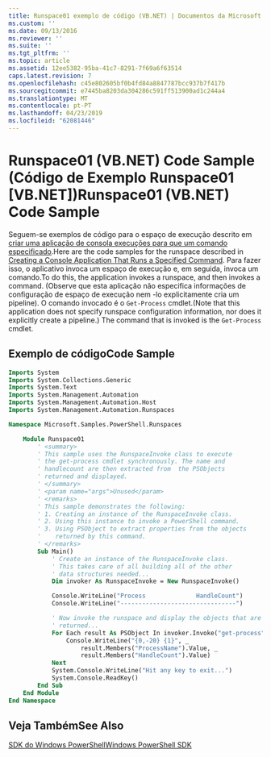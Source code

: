 ```yaml
---
title: Runspace01 exemplo de código (VB.NET) | Documentos da Microsoft
ms.custom: ''
ms.date: 09/13/2016
ms.reviewer: ''
ms.suite: ''
ms.tgt_pltfrm: ''
ms.topic: article
ms.assetid: 12ee5382-95ba-41c7-8291-7f69a6f63514
caps.latest.revision: 7
ms.openlocfilehash: c45e802605bf0b4fd84a8847787bcc937b7f417b
ms.sourcegitcommit: e7445ba8203da304286c591ff513900ad1c244a4
ms.translationtype: MT
ms.contentlocale: pt-PT
ms.lasthandoff: 04/23/2019
ms.locfileid: "62081446"
---
```

# <a name="runspace01-vbnet-code-sample"></a><span data-ttu-id="33f3c-102">Runspace01 (VB.NET) Code Sample (Código de Exemplo Runspace01 [VB.NET])</span><span class="sxs-lookup"><span data-stu-id="33f3c-102">Runspace01 (VB.NET) Code Sample</span></span>

<span data-ttu-id="33f3c-103">Seguem-se exemplos de código para o espaço de execução descrito em [criar uma aplicação de consola execuções para que um comando especificado](http://msdn.microsoft.com/en-us/793a6570-a072-4799-840b-172f28ce620e).</span><span class="sxs-lookup"><span data-stu-id="33f3c-103">Here are the code samples for the runspace described in [Creating a Console Application That Runs a Specified Command](http://msdn.microsoft.com/en-us/793a6570-a072-4799-840b-172f28ce620e).</span></span> <span data-ttu-id="33f3c-104">Para fazer isso, o aplicativo invoca um espaço de execução e, em seguida, invoca um comando.</span><span class="sxs-lookup"><span data-stu-id="33f3c-104">To do this, the application invokes a runspace, and then invokes a command.</span></span> <span data-ttu-id="33f3c-105">(Observe que esta aplicação não especifica informações de configuração de espaço de execução nem -lo explicitamente cria um pipeline). O comando invocado é o `Get-Process` cmdlet.</span><span class="sxs-lookup"><span data-stu-id="33f3c-105">(Note that this application does not specify runspace configuration information, nor does it explicitly create a pipeline.) The command that is invoked is the `Get-Process` cmdlet.</span></span>

## <a name="code-sample"></a><span data-ttu-id="33f3c-106">Exemplo de código</span><span class="sxs-lookup"><span data-stu-id="33f3c-106">Code Sample</span></span>

```vb
Imports System
Imports System.Collections.Generic
Imports System.Text
Imports System.Management.Automation
Imports System.Management.Automation.Host
Imports System.Management.Automation.Runspaces

Namespace Microsoft.Samples.PowerShell.Runspaces

    Module Runspace01
        ' <summary>
        ' This sample uses the RunspaceInvoke class to execute
        ' the get-process cmdlet synchronously. The name and
        ' handlecount are then extracted from  the PSObjects
        ' returned and displayed.
        ' </summary>
        ' <param name="args">Unused</param>
        ' <remarks>
        ' This sample demonstrates the following:
        ' 1. Creating an instance of the RunspaceInvoke class.
        ' 2. Using this instance to invoke a PowerShell command.
        ' 3. Using PSObject to extract properties from the objects
        '    returned by this command.
        ' </remarks>
        Sub Main()
            ' Create an instance of the RunspaceInvoke class.
            ' This takes care of all building all of the other
            ' data structures needed...
            Dim invoker As RunspaceInvoke = New RunspaceInvoke()

            Console.WriteLine("Process              HandleCount")
            Console.WriteLine("--------------------------------")

            ' Now invoke the runspace and display the objects that are
            ' returned...
            For Each result As PSObject In invoker.Invoke("get-process")
                Console.WriteLine("{0,-20} {1}", _
                    result.Members("ProcessName").Value, _
                    result.Members("HandleCount").Value)
            Next
            System.Console.WriteLine("Hit any key to exit...")
            System.Console.ReadKey()
        End Sub
    End Module
End Namespace
```

<!-- TODO!!!: [!code-csharp[Runspace01.vb](../../powershell-sdk-samples/SDK-2.0/vb/Runspace01/Runspace01.vb#L09-L53 "Runspace01.vb")] -->

## <a name="see-also"></a><span data-ttu-id="33f3c-107">Veja Também</span><span class="sxs-lookup"><span data-stu-id="33f3c-107">See Also</span></span>

[<span data-ttu-id="33f3c-108">SDK do Windows PowerShell</span><span class="sxs-lookup"><span data-stu-id="33f3c-108">Windows PowerShell SDK</span></span>](../windows-powershell-reference.md)